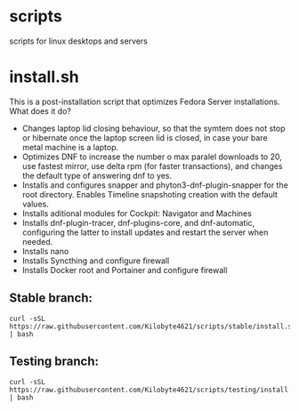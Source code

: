 # scripts
 scripts for linux desktops and servers

# install.sh

This is a post-installation script that optimizes Fedora Server installations. What does it do?

- Changes laptop lid closing behaviour, so that the symtem does not stop or hibernate once the laptop screen lid is closed, in case your bare metal machine is a laptop.
- Optimizes DNF to increase the number o max paralel downloads to 20, use fastest mirror, use delta rpm (for faster transactions), and changes the default type of answering dnf to yes.
- Installs and configures snapper and phyton3-dnf-plugin-snapper for the root directory. Enables Timeline snapshoting creation with the default values.
- Installs aditional modules for Cockpit: Navigator and Machines
- Installs dnf-plugin-tracer, dnf-plugins-core, and dnf-automatic, configuring the latter to install updates and restart the server when needed.
- Installs nano
- Installs Syncthing and configure firewall
- Installs Docker root and Portainer and configure firewall

## Stable branch:
```
curl -sSL https://raw.githubusercontent.com/Kilobyte4621/scripts/stable/install.sh | bash
```
## Testing branch:
```
curl -sSL https://raw.githubusercontent.com/Kilobyte4621/scripts/testing/install.sh | bash
```
